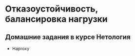 # Отказоустойчивость, балансировка нагрузки
## Домашние задания в курсе Нетология

- Haproxy 
  [](./Netology_fault_tolerance_ya_cloud/)